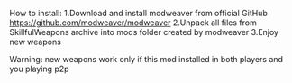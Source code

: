How to install:
1.Download and install modweaver from official GitHub https://github.com/modweaver/modweaver
2.Unpack all files from SkillfulWeapons archive into mods folder created by modweaver
3.Enjoy new weapons

Warning: new weapons work only if this mod installed in both players and you playing p2p
